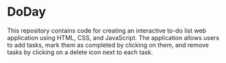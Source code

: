 # DoDay

This repository contains code for creating an interactive to-do list web application using HTML, CSS, and JavaScript. The application allows users to add tasks, mark them as completed by clicking on them, and remove tasks by clicking on a delete icon next to each task.
